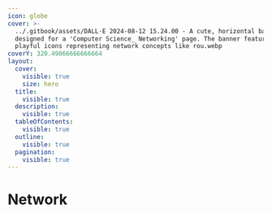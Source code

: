 ```yaml
---
icon: globe
cover: >-
  ../.gitbook/assets/DALL·E 2024-08-12 15.24.00 - A cute, horizontal banner
  designed for a 'Computer Science_ Networking' page. The banner features
  playful icons representing network concepts like rou.webp
coverY: 320.49066666666664
layout:
  cover:
    visible: true
    size: hero
  title:
    visible: true
  description:
    visible: true
  tableOfContents:
    visible: true
  outline:
    visible: true
  pagination:
    visible: true
---
```


# Network

